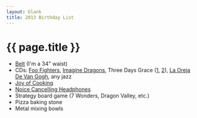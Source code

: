 ```yaml
---
layout: blank
title: 2013 Birthday List
---
```


# {{ page.title }}

* [Belt](http://www.thevegancollection.com/belts/the-julian-reversible-belt) (I'm a 34" waist)
* CDs: [Foo Fighters](http://www.amazon.com/Skin-Bones-Foo-Fighters/dp/B000IU3XTW/ref=sr_1_11?s=music&ie=UTF8&qid=1370025190&sr=1-11&keywords=foo+fighters), [Imagine Dragons](http://www.amazon.com/Night-Visions-Imagine-Dragons/dp/B008K9SG9K/ref=sr_1_1?s=music&ie=UTF8&qid=1370025462&sr=1-1&keywords=imagine+dragons), Three Days Grace ([1](http://www.amazon.com/Life-Starts-Three-Days-Grace/dp/B002JB31S6/ref=sr_1_4?s=music&ie=UTF8&qid=1370025228&sr=1-4&keywords=three+days+grace), [2](http://www.amazon.com/Transit-Venus-Three-Days-Grace/dp/B008PNBU30/ref=sr_1_1?s=music&ie=UTF8&qid=1370025228&sr=1-1&keywords=three+days+grace)), [La Oreja De Van Gogh](http://www.amazon.com/Cometas-Por-El-Cielo/dp/B005LMCAQE/ref=sr_1_1?s=music&ie=UTF8&qid=1370025299&sr=1-1&keywords=la+oreja+de+van+gogh), any jazz
* [Joy of Cooking](http://product.half.ebay.com/_W0QQprZ53480074)
* [Noice Cancelling Headphones](http://www.amazon.com/Sony-MDR-V6-Monitor-Series-Headphones/dp/B00001WRSJ/ref=cm_cr_pr_product_top)
* Strategy board game (7 Wonders, Dragon Valley, etc.)
* Pizza baking stone
* Metal mixing bowls
